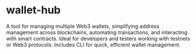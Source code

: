 # wallet-hub
A tool for managing multiple Web3 wallets, simplifying address management across blockchains, automating transactions, and interacting with smart contracts. Ideal for developers and testers working with testnets or Web3 protocols. Includes CLI for quick, efficient wallet management.
